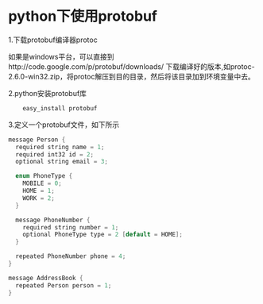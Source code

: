 python下使用protobuf
====
1.下载protobuf编译器protoc<br/>
<p>如果是windows平台，可以直接到http://code.google.com/p/protobuf/downloads/ 下载编译好的版本,如protoc-2.6.0-win32.zip，将protoc解压到目的目录，然后将该目录加到环境变量中去。</p>

2.python安装protobuf库
```Bash
    easy_install protobuf
```
3.定义一个protobuf文件，如下所示
```c
message Person {
  required string name = 1;
  required int32 id = 2;
  optional string email = 3;

  enum PhoneType {
    MOBILE = 0;
    HOME = 1;
    WORK = 2;
  }

  message PhoneNumber {
    required string number = 1;
    optional PhoneType type = 2 [default = HOME];
  }

  repeated PhoneNumber phone = 4;
}

message AddressBook {
  repeated Person person = 1;
}
```

